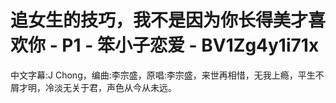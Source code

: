 # 追女生的技巧，我不是因为你长得美才喜欢你 - P1 - 笨小子恋爱 - BV1Zg4y1i71x

中文字幕:J Chong，编曲:李宗盛，原唱:李宗盛，来世再相惜，无我上瘾，平生不屑才明，冷淡无关于君，声色从今从未远。

